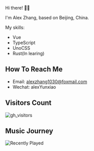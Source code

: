 Hi there! 👋🏻

I'm Alex Zhang, based on Beijing, China.

My skills:

- Vue
- TypeScript
- UnoCSS
- Rust(In learing)

## How To Reach Me

- Email: alexzhang1030@foxmail.com
- Wechat: alexYunxiao

<!-- ![AlexZhang's GitHub stats](https://github-readme-stats.vercel.app/api?username=alexzhang1030&show_icons=true&theme=radical) -->
<!-- ![snake](https://raw.githubusercontent.com/alexzhang1030/alexzhang1030/main/assets/github-contribution-grid-snake.gif) -->

## Visitors Count

![gh_visitors](https://profile-counter.glitch.me/alexzhang1030/count.svg)

## Music Journey

![Recently Played](https://netease-recent-profile.vercel.app?id=297303604&show_percent=1)



